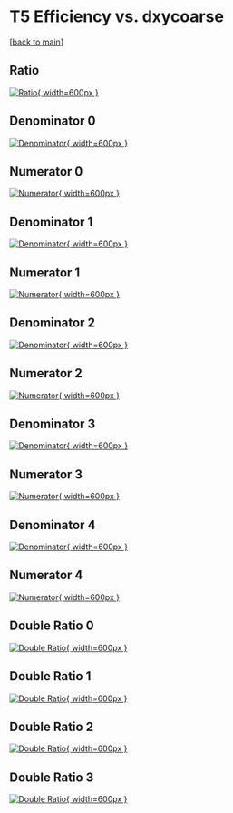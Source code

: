 # T5 Efficiency vs. dxycoarse

[[back to main](./)]



## Ratio

[![Ratio](../mtv/var/T5_xtr_321_-1_eff_dxycoarse.png){ width=600px }](../mtv/var/T5_xtr_321_-1_eff_dxycoarse.pdf)

## Denominator 0

[![Denominator](../mtv/den/T5_xtr_321_-1_eff_dxycoarse_den0.png){ width=600px }](../mtv/den/T5_xtr_321_-1_eff_dxycoarse_den0.pdf)

## Numerator 0

[![Numerator](../mtv/num/T5_xtr_321_-1_eff_dxycoarse_num0.png){ width=600px }](../mtv/num/T5_xtr_321_-1_eff_dxycoarse_num0.pdf)

## Denominator 1

[![Denominator](../mtv/den/T5_xtr_321_-1_eff_dxycoarse_den1.png){ width=600px }](../mtv/den/T5_xtr_321_-1_eff_dxycoarse_den1.pdf)

## Numerator 1

[![Numerator](../mtv/num/T5_xtr_321_-1_eff_dxycoarse_num1.png){ width=600px }](../mtv/num/T5_xtr_321_-1_eff_dxycoarse_num1.pdf)

## Denominator 2

[![Denominator](../mtv/den/T5_xtr_321_-1_eff_dxycoarse_den2.png){ width=600px }](../mtv/den/T5_xtr_321_-1_eff_dxycoarse_den2.pdf)

## Numerator 2

[![Numerator](../mtv/num/T5_xtr_321_-1_eff_dxycoarse_num2.png){ width=600px }](../mtv/num/T5_xtr_321_-1_eff_dxycoarse_num2.pdf)

## Denominator 3

[![Denominator](../mtv/den/T5_xtr_321_-1_eff_dxycoarse_den3.png){ width=600px }](../mtv/den/T5_xtr_321_-1_eff_dxycoarse_den3.pdf)

## Numerator 3

[![Numerator](../mtv/num/T5_xtr_321_-1_eff_dxycoarse_num3.png){ width=600px }](../mtv/num/T5_xtr_321_-1_eff_dxycoarse_num3.pdf)

## Denominator 4

[![Denominator](../mtv/den/T5_xtr_321_-1_eff_dxycoarse_den4.png){ width=600px }](../mtv/den/T5_xtr_321_-1_eff_dxycoarse_den4.pdf)

## Numerator 4

[![Numerator](../mtv/num/T5_xtr_321_-1_eff_dxycoarse_num4.png){ width=600px }](../mtv/num/T5_xtr_321_-1_eff_dxycoarse_num4.pdf)

## Double Ratio 0

[![Double Ratio](../mtv/ratio/T5_xtr_321_-1_eff_dxycoarse_ratio0.png){ width=600px }](../mtv/ratio/T5_xtr_321_-1_eff_dxycoarse_ratio0.pdf)

## Double Ratio 1

[![Double Ratio](../mtv/ratio/T5_xtr_321_-1_eff_dxycoarse_ratio1.png){ width=600px }](../mtv/ratio/T5_xtr_321_-1_eff_dxycoarse_ratio1.pdf)

## Double Ratio 2

[![Double Ratio](../mtv/ratio/T5_xtr_321_-1_eff_dxycoarse_ratio2.png){ width=600px }](../mtv/ratio/T5_xtr_321_-1_eff_dxycoarse_ratio2.pdf)

## Double Ratio 3

[![Double Ratio](../mtv/ratio/T5_xtr_321_-1_eff_dxycoarse_ratio3.png){ width=600px }](../mtv/ratio/T5_xtr_321_-1_eff_dxycoarse_ratio3.pdf)

